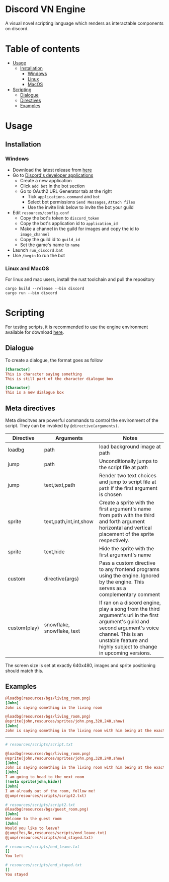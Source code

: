 # Discord VN Engine
A visual novel scripting language which renders as interactable components on discord. 

# Table of contents
- [Usage](#usage)
    - [Installation](#installation)
        - [Windows](#windows)
        - [Linux](#linux-and-macos)
        - [MacOS](#linux-and-macos)
- [Scripting](#scripting)
    - [Dialogue](#dialogue)
    - [Directives](#meta-directives)
    - [Examples](#examples)
# Usage

## Installation
### Windows
- Download the latest release from [here](https://github.com/grostaco/discord_vn/releases/latest/download/discord.zip)
- Go to [Discord's developer applications](https://discord.com/developers/applications)
    - Create a new application
    - Click `add bot` in the bot section
    - Go to OAuth2 URL Generator tab at the right
        - Tick `applications.command` and `bot`
        - Select bot permissions `Send Messages`, `Attach files`
        - Use the invite link below to invite the bot your guild
- Edit `resources/config.conf`
    - Copy the bot's token to `discord_token`
    - Copy the bot's application id to `application_id`
    - Make a channel in the guild for images and copy the id to `image_channel`
    - Copy the guild id to `guild_id`
    - Set the game's name to `name`
- Launch `run_discord.bat`
- Use `/begin` to run the bot
### Linux and MacOS
For linux and mac users, install the rust toolchain and pull the repository
```shell
cargo build --release --bin discord
cargo run --bin discord
```

# Scripting
For testing scripts, it is recommended to use the engine environment available for download [here](https://github.com/grostaco/discord_vn/releases/latest/download/engine.zip).
## Dialogue

To create a dialogue, the format goes as follow

```ini
[Character]
This is character saying something
This is still part of the character dialogue box

[Character]
This is a new dialogue box
```

## Meta directives

Meta direcitves are powerful commands to control the environment of the script. They can be invoked by `@directive(arguments)`.

| Directive | Arguments           | Notes                         |
|-----------|---------------------|-------|
| loadbg    | path                | load background image at path |
| jump      | path                | Unconditionally jumps to the script file at path|
| jump      | text,text,path      | Render two text choices and jump to script file at `path` if the first argument is chosen|
| sprite | text,path,int,int,show | Create a sprite with the first argument's name from path with the third and forth argument horizontal and vertical placement of the sprite respectively.
| sprite | text,hide | Hide the sprite with the first argument's name |
| custom | directive(args) | Pass a custom directive to any frontend programs using the engine. Ignored by the engine. This serves as a complementary comment
| custom(play) | snowflake, snowflake, text | If ran on a discord engine, play a song from the third argument's url in the first argument's guild and second argument's voice channel. This is an unstable feature and highly subject to change in upcoming versions.
The screen size is set at exactly 640x480, images and sprite positioning should match this.

## Examples

```ini
@loadbg(resources/bgs/living_room.png)
[John]
John is saying something in the living room
```

```ini
@loadbg(resources/bgs/living_room.png)
@sprite(john,resources/sprites/john.png,320,240,show)
[John]
John is saying something in the living room with him being at the exact center
```
---
```ini
# resources/scripts/script.txt

@loadbg(resources/bgs/living_room.png)
@sprite(john,resources/sprites/john.png,320,240,show)
[John]
John is saying something in the living room with him being at the exact center
[John]
I am going to head to the next room
[!meta sprite(john,hide)]
[John]
I am already out of the room, follow me!
@jump(resources/scripts/script2.txt)
```
```ini
# resources/scripts/script2.txt
@loadbg(resources/bgs/guest_room.png)
[John]
Welcome to the guest room
[John]
Would you like to leave?
@jump(Yes,No,resources/scripts/end_leave.txt)
@jump(resources/scripts/end_stayed.txt)
```
```ini
# resources/scripts/end_leave.txt
[]
You left
```
```ini
# resources/scripts/end_stayed.txt
[]
You stayed
```
